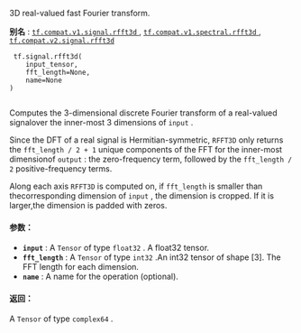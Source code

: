 3D real-valued fast Fourier transform.

**别名** : [ `tf.compat.v1.signal.rfft3d` ](/api_docs/python/tf/signal/rfft3d), [ `tf.compat.v1.spectral.rfft3d` ](/api_docs/python/tf/signal/rfft3d), [ `tf.compat.v2.signal.rfft3d` ](/api_docs/python/tf/signal/rfft3d)

```
 tf.signal.rfft3d(
    input_tensor,
    fft_length=None,
    name=None
)
 
```

Computes the 3-dimensional discrete Fourier transform of a real-valued signalover the inner-most 3 dimensions of  `input` .

Since the DFT of a real signal is Hermitian-symmetric,  `RFFT3D`  only returns the `fft_length / 2 + 1`  unique components of the FFT for the inner-most dimensionof  `output` : the zero-frequency term, followed by the  `fft_length / 2` positive-frequency terms.

Along each axis  `RFFT3D`  is computed on, if  `fft_length`  is smaller than thecorresponding dimension of  `input` , the dimension is cropped. If it is larger,the dimension is padded with zeros.

#### 参数：
- **`input`** : A  `Tensor`  of type  `float32` . A float32 tensor.
- **`fft_length`** : A  `Tensor`  of type  `int32` .An int32 tensor of shape [3]. The FFT length for each dimension.
- **`name`** : A name for the operation (optional).


#### 返回：
A  `Tensor`  of type  `complex64` .

